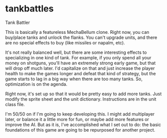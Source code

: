 # tankbattles
Tank Battler

This is basically a featureless MechaBellum clone. Right now, you can buy/place tanks and unlock the flanks. You can't upgrade units, and there are no special effects to buy (like missiles or napalm, etc).

It's not really balanced well, but there are some interesting effects to specializing in one kind of tank. For example, if you only spend all your money on shotguns, you'll have an extremely strong early game, but that will drop off much later. I'd capitalize on that and just increase the player health to make the games longer and defeat that kind of strategy, but the game starts to lag in a big way when there are too many tanks. So, optimization is on the agenda.

Right now, it's set up so that it would be pretty easy to add more tanks. Just modify the sprite sheet and the unit dictionary. Instructions are in the unit class file.

I'm 50/50 on if I'm going to keep developing this. I might add multiplayer later, or balance it a little more for fun, or maybe add more features or improve the AI. But as it is, I've accomplished what I set out to do: the basic foundations of this game are going to be repurposed for another project.
